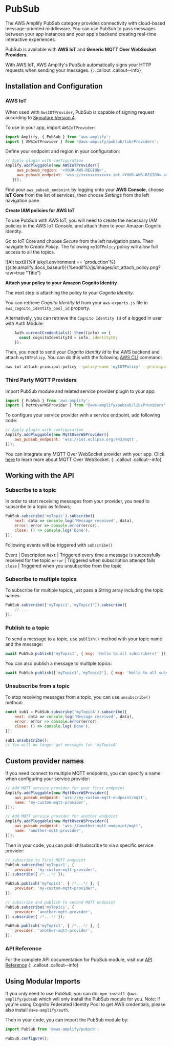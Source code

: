 ---
---
# PubSub

The AWS Amplify PubSub category provides connectivity with cloud-based message-oriented middleware. You can use PubSub to pass messages between your app instances and your app's backend creating real-time interactive experiences.

PubSub is available with **AWS IoT** and **Generic MQTT Over WebSocket Providers**. 

With AWS IoT, AWS Amplify's PubSub automatically signs your HTTP requests when sending your messages.
{: .callout .callout--info}

## Installation and Configuration

### AWS IoT

When used with `AwsIOTProvider`, PubSub is capable of signing request according to [Signature Version 4](https://docs.aws.amazon.com/general/latest/gr/signature-version-4.html). 

To use in your app, import `AWSIoTProvider`:

```javascript
import Amplify, { PubSub } from 'aws-amplify';
import { AWSIoTProvider } from '@aws-amplify/pubsub/lib/Providers';
```

Define your endpoint and region in your configuration:

```javascript
// Apply plugin with configuration
Amplify.addPluggable(new AWSIoTProvider({
     aws_pubsub_region: '<YOUR-AWS-REGION>',
     aws_pubsub_endpoint: 'wss://xxxxxxxxxxxxx.iot.<YOUR-AWS-REGION>.amazonaws.com/mqtt',
   }));
```

Find your `aws_pubsub_endpoint` by logging onto your **AWS Console**, choose **IoT Core** from the list of services, then choose *Settings* from the left navigation pane.

**Create IAM policies for AWS IoT**

To use PubSub with AWS IoT, you will need to create the necessary IAM policies in the AWS IoT Console, and attach them to your Amazon Cognito Identity. 

Go to IoT Core and choose *Secure* from the left navigation pane. Then navigate to *Create Policy*. The following `myIOTPolicy` policy will allow full access to all the topics.

![Alt text]({%if jekyll.environment == 'production'%}{{site.amplify.docs_baseurl}}{%endif%}/js/images/iot_attach_policy.png?raw=true "Title")


**Attach your policy to your Amazon Cognito Identity**

The next step is attaching the policy to your *Cognito Identity*. 

You can retrieve *Cognito Identity Id* from your `aws-exports.js` file in `aws_cognito_identity_pool_id` property. 

Alternatively, you can retrieve the `Cognito Identity Id` of a logged in user with Auth Module:
```javascript
    Auth.currentCredentials().then((info) => {
      const cognitoIdentityId = info._identityId;
    });
```

Then, you need to send your *Cognito Identity Id* to the AWS backend and attach `myIOTPolicy`. You can do this with the following [AWS CLI](https://aws.amazon.com/cli/) command:

```bash
aws iot attach-principal-policy --policy-name 'myIOTPolicy' --principal '<YOUR_COGNITO_IDENTITY_ID>'
```

### Third Party MQTT Providers

Import PubSub module and related service provider plugin to your app:

```javascript
import { PubSub } from 'aws-amplify';
import { MqttOverWSProvider } from "@aws-amplify/pubsub/lib/Providers";
```

To configure your service provider with a service endpoint, add following code:
```javascript
// Apply plugin with configuration
Amplify.addPluggable(new MqttOverWSProvider({
    aws_pubsub_endpoint: 'wss://iot.eclipse.org:443/mqtt',
}));
```

You can integrate any MQTT Over WebSocket provider with your app. Click [here](https://docs.aws.amazon.com/iot/latest/developerguide/protocols.html#mqtt-ws) to learn more about MQTT Over WebSocket.
{: .callout .callout--info}

## Working with the API

### Subscribe to a topic

In order to start receiving messages from your provider, you need to subscribe to a topic as follows;
```javascript
PubSub.subscribe('myTopic').subscribe({
    next: data => console.log('Message received', data),
    error: error => console.error(error),
    close: () => console.log('Done'),
});
```

Following events will be triggered with `subscribe()`

Event | Description 
`next` | Triggered every time a message is successfully received for the topic
`error` | Triggered when subscription attempt fails 
`close` | Triggered when you unsubscribe from the topic

### Subscribe to multiple topics

To subscribe for multiple topics, just pass a String array including the topic names:
```javascript
PubSub.subscribe(['myTopic1','myTopic1']).subscribe({
    // ...
});
```

### Publish to a topic

To send a message to a topic, use `publish()` method with your topic name and the message:
```javascript
await PubSub.publish('myTopic1', { msg: 'Hello to all subscribers!' });
```

You can also publish a message to multiple topics:
```javascript
await PubSub.publish(['myTopic1','myTopic2'], { msg: 'Hello to all subscribers!' });
```

### Unsubscribe from a topic

To stop receiving messages from a topic, you can use `unsubscribe()` method:
```javascript
const sub1 = PubSub.subscribe('myTopicA').subscribe({
    next: data => console.log('Message received', data),
    error: error => console.error(error),
    close: () => console.log('Done'),
});

sub1.unsubscribe();
// You will no longer get messages for 'myTopicA'
```

## Custom provider names

If you need connect to multiple MQTT endpoints, you can specify a name when configuring your service provider:

```javascript
// Add MQTT service provider for your first endpoint
Amplify.addPluggable(new MqttOverWSProvider({
    aws_pubsub_endpoint: 'wss://my-custom-mqtt-endpoint/mqtt',
    name: 'my-custom-mqtt-provider',
}));

// Add MQTT service provider for another endpoint
Amplify.addPluggable(new MqttOverWSProvider({
    aws_pubsub_endpoint: 'wss://another-mqtt-endpoint/mqtt',
    name: 'another-mqtt-provider',
}));
```

Then in your code, you can publish/subscribe to via a specific service provider:
```javascript
// subscribe to first MQTT endpoint
PubSub.subscribe('myTopic1', {
    provider: 'my-custom-mqtt-provider',
}).subscribe({ /*...*/ });

PubSub.publish('myTopic1', { /*...*/ }, {
    provider: 'my-custom-mqtt-provider',
});

// subscribe and publish to second MQTT endpoint
PubSub.subscribe('myTopic1', {
    provider: 'another-mqtt-provider',
}).subscribe({ /*...*/ });

PubSub.publish('myTopic1', { /*...*/ }, {
    provider: 'another-mqtt-provider',
});
```

### API Reference

For the complete API documentation for PubSub module, visit our [API Reference](https://aws-amplify.github.io/amplify-js/api/classes/pubsub.html)
{: .callout .callout--info}

## Using Modular Imports

If you only need to use PubSub, you can do: `npm install @aws-amplify/pubsub` which will only install the PubSub module for you.
Note: if you're using Cognito Federated Identity Pool to get AWS credentials, please also install `@aws-amplify/auth`.

Then in your code, you can import the PubSub module by:
```javascript
import PubSub from '@aws-amplify/pubsub';

PubSub.configure();

```
